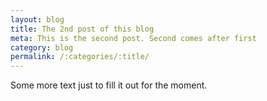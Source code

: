 ```yaml
---
layout: blog
title: The 2nd post of this blog
meta: This is the second post. Second comes after first
category: blog
permalink: /:categories/:title/
---
```


Some more text just to fill it out for the moment.